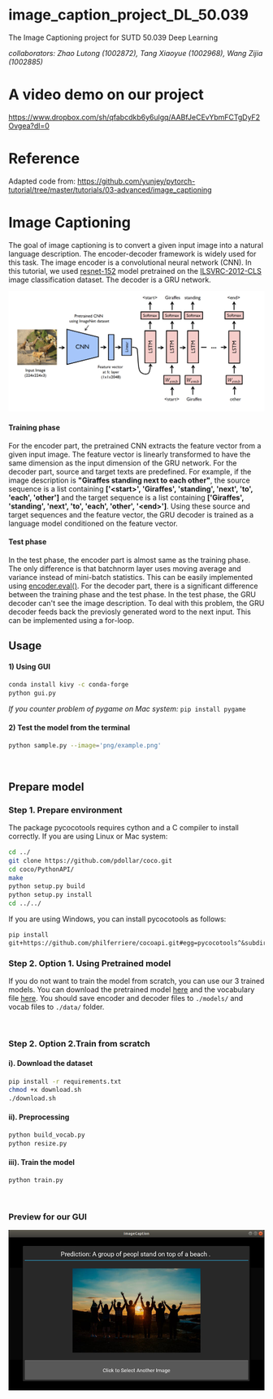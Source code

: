 # image_caption_project_DL_50.039
The Image Captioning project for SUTD 50.039 Deep Learning
<br>

*collaborators: Zhao Lutong (1002872), Tang Xiaoyue (1002968), Wang Zijia (1002885)*

# A video demo on our project
https://www.dropbox.com/sh/qfabcdkb6y6ulgq/AABfJeCEvYbmFCTgDyF2Ovgea?dl=0

# Reference 
Adapted code from:
https://github.com/yunjey/pytorch-tutorial/tree/master/tutorials/03-advanced/image_captioning


# Image Captioning
The goal of image captioning is to convert a given input image into a natural language description. The encoder-decoder framework is widely used for this task. The image encoder is a convolutional neural network (CNN). In this tutorial, we used [resnet-152](https://arxiv.org/abs/1512.03385) model pretrained on the [ILSVRC-2012-CLS](http://www.image-net.org/challenges/LSVRC/2012/) image classification dataset. The decoder is a GRU network. 

![alt text](png/model.png)

#### Training phase
For the encoder part, the pretrained CNN extracts the feature vector from a given input image. The feature vector is linearly transformed to have the same dimension as the input dimension of the GRU network. For the decoder part, source and target texts are predefined. For example, if the image description is **"Giraffes standing next to each other"**, the source sequence is a list containing **['\<start\>', 'Giraffes', 'standing', 'next', 'to', 'each', 'other']** and the target sequence is a list containing **['Giraffes', 'standing', 'next', 'to', 'each', 'other', '\<end\>']**. Using these source and target sequences and the feature vector, the GRU decoder is trained as a language model conditioned on the feature vector.

#### Test phase
In the test phase, the encoder part is almost same as the training phase. The only difference is that batchnorm layer uses moving average and variance instead of mini-batch statistics. This can be easily implemented using [encoder.eval()](https://github.com/yunjey/pytorch-tutorial/blob/master/tutorials/03-advanced/image_captioning/sample.py#L37). For the decoder part, there is a significant difference between the training phase and the test phase. In the test phase, the GRU decoder can't see the image description. To deal with this problem, the GRU decoder feeds back the previosly generated word to the next input. This can be implemented using a for-loop.


## Usage 

#### 1) Using GUI
```bash
conda install kivy -c conda-forge  
python gui.py 
```
*If you counter problem of pygame on Mac system:*
    ```
    pip install pygame
    ``` 

#### 2) Test the model from the terminal

```bash
python sample.py --image='png/example.png'
```



<br>

## Prepare model

### Step 1. Prepare environment 
The package pycocotools requires cython and a C compiler to install correctly.
If you are using Linux or Mac system:
```bash
cd ../
git clone https://github.com/pdollar/coco.git
cd coco/PythonAPI/
make
python setup.py build
python setup.py install
cd ../../
```

If you are using Windows, you can install pycocotools as follows:

```
pip install git+https://github.com/philferriere/cocoapi.git#egg=pycocotools^&subdirectory=PythonAPI
```

### Step 2. Option 1. Using Pretrained model
If you do not want to train the model from scratch, you can use our 3 trained models. You can download the pretrained model [here](https://sutdapac-my.sharepoint.com/personal/lutong_zhao_mymail_sutd_edu_sg/_layouts/15/onedrive.aspx?id=%2Fpersonal%2Flutong%5Fzhao%5Fmymail%5Fsutd%5Fedu%5Fsg%2FDocuments%2FDL%5FProject%2Fmodels&originalPath=aHR0cHM6Ly9zdXRkYXBhYy1teS5zaGFyZXBvaW50LmNvbS86ZjovZy9wZXJzb25hbC9sdXRvbmdfemhhb19teW1haWxfc3V0ZF9lZHVfc2cvRW9oMS1PTEZjN1pHcDBlQnV0Zk9VZVFCTDhfbDN0bzRCTGlVd0NkNDhhYjdJQT9ydGltZT15ZWhGN3dMcTEwZw) and the vocabulary file [here](https://sutdapac-my.sharepoint.com/personal/lutong_zhao_mymail_sutd_edu_sg/_layouts/15/onedrive.aspx?id=%2Fpersonal%2Flutong%5Fzhao%5Fmymail%5Fsutd%5Fedu%5Fsg%2FDocuments%2FDL%5FProject%2Fvocabs&originalPath=aHR0cHM6Ly9zdXRkYXBhYy1teS5zaGFyZXBvaW50LmNvbS86ZjovZy9wZXJzb25hbC9sdXRvbmdfemhhb19teW1haWxfc3V0ZF9lZHVfc2cvRXBTY2VYbThfdzVEZ0lnY29BMHRjN3NCYmE5c0xSWkVjX2k1djFJYnhudGpiZz9ydGltZT04Z0V5LXdMcTEwZw). You should save encoder and decoder files to `./models/` and vocab files to `./data/` folder.



<br>

### Step 2.  Option 2.Train from scratch

#### i). Download the dataset

```bash
pip install -r requirements.txt
chmod +x download.sh
./download.sh
```

#### ii). Preprocessing

```bash
python build_vocab.py   
python resize.py
```

#### iii). Train the model

```bash
python train.py    
```
<br>

###  Preview for our GUI
![Preview](png/group_people.png)
